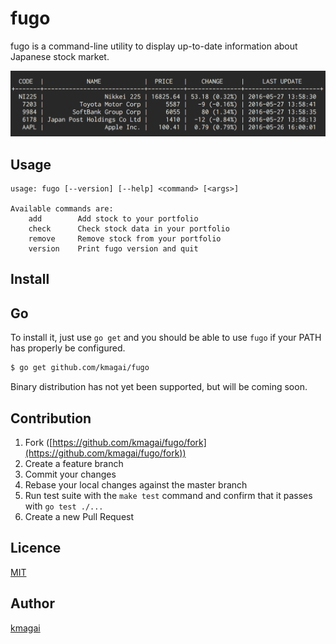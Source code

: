 # fugo
fugo is a command-line utility to display up-to-date information about Japanese stock market.

![fugo](doc/screenshot.png "fugo")

## Usage

```
usage: fugo [--version] [--help] <command> [<args>]

Available commands are:
    add        Add stock to your portfolio
    check      Check stock data in your portfolio
    remove     Remove stock from your portfolio
    version    Print fugo version and quit
```

## Install
## Go
To install it, just use `go get` and you should be able to use `fugo` if your PATH has properly be configured.

```bash
$ go get github.com/kmagai/fugo
```

Binary distribution has not yet been supported, but will be coming soon.

## Contribution
1. Fork ([https://github.com/kmagai/fugo/fork](https://github.com/kmagai/fugo/fork))
2. Create a feature branch
3. Commit your changes
4. Rebase your local changes against the master branch
5. Run test suite with the `make test` command and confirm that it passes with `go test ./...`
6. Create a new Pull Request

## Licence
[MIT](./LICENSE)

## Author
[kmagai](https://github.com/kmagai)
